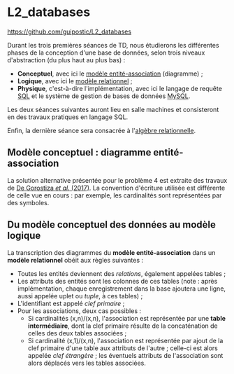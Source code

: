 # L2_databases
https://github.com/guipostic/L2_databases  

Durant les trois premières séances de TD, nous étudierons les différentes phases de la conception d'une base de données, selon trois niveaux d'abstraction (du plus haut au plus bas) :  
* **Conceptuel**, avec ici le [modèle entité-association](https://fr.wikipedia.org/wiki/Mod%C3%A8le_entit%C3%A9-association) (diagramme) ;
* **Logique**, avec ici le [modèle relationnel](https://fr.wikipedia.org/wiki/Mod%C3%A8le_relationnel) ;
* **Physique**, c'est-à-dire l'implémentation, avec ici le langage de requête [SQL](https://fr.wikipedia.org/wiki/Structured_Query_Language) et le système de gestion de bases de données [MySQL](https://fr.wikipedia.org/wiki/Structured_Query_Language).

Les deux séances suivantes auront lieu en salle machines et consisteront en des travaux pratiques en langage SQL.  

Enfin, la dernière séance sera consacrée à l'[algèbre relationnelle](https://fr.wikipedia.org/wiki/Alg%C3%A8bre_relationnelle).

## Modèle conceptuel : diagramme entité-association
La solution alternative présentée pour le problème 4 est extraite des travaux de [De Gorostiza *et al.* (2017)](http://dx.doi.org/10.25147/ijcsr.2017.001.1.15). La convention d'écriture utilisée est différente de celle vue en cours : par exemple, les cardinalités sont représentées par des symboles.

## Du modèle conceptuel des données au modèle logique
La transcription des diagrammes du **modèle entité-association** dans un **modèle relationnel** obéit aux règles suivantes :
* Toutes les entités deviennent des *relations*, également appelées tables ;
* Les attributs des entités sont les colonnes de ces tables (note : après implémentation, chaque enregistrement dans la base ajoutera une ligne, aussi appelée uplet ou *tuple*, à ces tables) ;
* L'identifiant est appelé *clef primaire* ;
* Pour les associations, deux cas possibles :
  * Si cardinalités (x,n)/(x,n), l'association est représentée par une **table intermédiaire**, dont la clef primaire résulte de la concaténation de celles des deux tables associées ;
  * Si cardinalité (x,1)/(x,n), l'association est représentée par ajout de la clef primaire d'une table aux attributs de l'autre ; celle-ci est alors appelée *clef étrangère* ; les éventuels attributs de l'association sont alors déplacés vers les tables associées.
